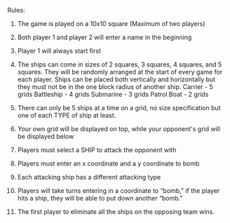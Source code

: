Rules:
1. The game is played on a 10x10 square (Maximum of two players)
3. Both player 1 and player 2 will enter a name in the beginning
4. Player 1 will always start first
5. The ships can come in sizes of 2 squares, 3 squares, 4 squares, and 5 squares. They will be randomly arranged at the start of every game for each player.
   Ships can be placed both vertically and horizontally but they must not be in the one block radius of another ship.
      Carrier - 5 grids
      Battleship - 4 grids
      Submarine - 3 grids
      Patrol Boat - 2 grids

7. There can only be 5 ships at a time on a grid, no size specification but one of each TYPE of ship at least.
8. Your own grid will be displayed on top, while your opponent's grid will be displayed below
9. Players must select a SHIP to attack the opponent with
10. Players must enter an x coordinate and a y coordinate to bomb
11. Each attacking ship has a different attacking type
12. Players will take turns entering in a coordinate to “bomb,” if the player hits a ship, they will be able to put down another “bomb.”
13. The first player to eliminate all the ships on the opposing team wins.
